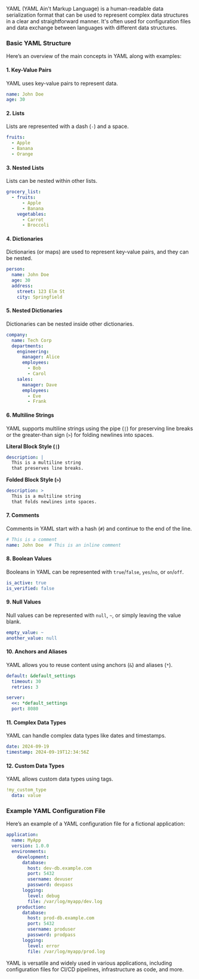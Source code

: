 YAML (YAML Ain't Markup Language) is a human-readable data serialization format that can be used to represent complex data structures in a clear and straightforward manner. It's often used for configuration files and data exchange between languages with different data structures. 

### Basic YAML Structure

Here’s an overview of the main concepts in YAML along with examples:

#### 1. **Key-Value Pairs**

YAML uses key-value pairs to represent data. 

```yaml
name: John Doe
age: 30
```

#### 2. **Lists**

Lists are represented with a dash (`-`) and a space. 

```yaml
fruits:
  - Apple
  - Banana
  - Orange
```

#### 3. **Nested Lists**

Lists can be nested within other lists.

```yaml
grocery_list:
  - fruits:
      - Apple
      - Banana
    vegetables:
      - Carrot
      - Broccoli
```

#### 4. **Dictionaries**

Dictionaries (or maps) are used to represent key-value pairs, and they can be nested.

```yaml
person:
  name: John Doe
  age: 30
  address:
    street: 123 Elm St
    city: Springfield
```

#### 5. **Nested Dictionaries**

Dictionaries can be nested inside other dictionaries.

```yaml
company:
  name: Tech Corp
  departments:
    engineering:
      manager: Alice
      employees:
        - Bob
        - Carol
    sales:
      manager: Dave
      employees:
        - Eve
        - Frank
```

#### 6. **Multiline Strings**

YAML supports multiline strings using the pipe (`|`) for preserving line breaks or the greater-than sign (`>`) for folding newlines into spaces.

**Literal Block Style (`|`)**

```yaml
description: |
  This is a multiline string
  that preserves line breaks.
```

**Folded Block Style (`>`)**

```yaml
description: >
  This is a multiline string
  that folds newlines into spaces.
```

#### 7. **Comments**

Comments in YAML start with a hash (`#`) and continue to the end of the line.

```yaml
# This is a comment
name: John Doe  # This is an inline comment
```

#### 8. **Boolean Values**

Booleans in YAML can be represented with `true`/`false`, `yes`/`no`, or `on`/`off`.

```yaml
is_active: true
is_verified: false
```

#### 9. **Null Values**

Null values can be represented with `null`, `~`, or simply leaving the value blank.

```yaml
empty_value: ~
another_value: null
```

#### 10. **Anchors and Aliases**

YAML allows you to reuse content using anchors (`&`) and aliases (`*`).

```yaml
default: &default_settings
  timeout: 30
  retries: 3

server:
  <<: *default_settings
  port: 8080
```

#### 11. **Complex Data Types**

YAML can handle complex data types like dates and timestamps.

```yaml
date: 2024-09-19
timestamp: 2024-09-19T12:34:56Z
```

#### 12. **Custom Data Types**

YAML allows custom data types using tags.

```yaml
!my_custom_type
  data: value
```

### Example YAML Configuration File

Here’s an example of a YAML configuration file for a fictional application:

```yaml
application:
  name: MyApp
  version: 1.0.0
  environments:
    development:
      database:
        host: dev-db.example.com
        port: 5432
        username: devuser
        password: devpass
      logging:
        level: debug
        file: /var/log/myapp/dev.log
    production:
      database:
        host: prod-db.example.com
        port: 5432
        username: produser
        password: prodpass
      logging:
        level: error
        file: /var/log/myapp/prod.log
```

YAML is versatile and widely used in various applications, including configuration files for CI/CD pipelines, infrastructure as code, and more.
